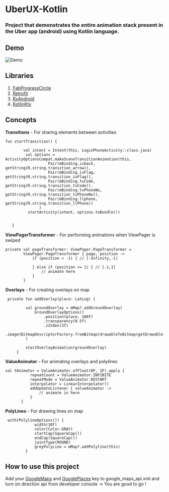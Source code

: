 # UberUX-Kotlin

### Project that demonstrates the entire animation stack present in the Uber app (android) using Kotlin language.


## Demo

![Demo](https://user-images.githubusercontent.com/12782512/28917901-e7eac470-7864-11e7-87f8-97227d75a721.gif)

## Libraries
1. [FabProgressCircle](https://github.com/JorgeCastilloPrz/FABProgressCircle)
2. [Retrofit](https://github.com/square/retrofit)
3. [RxAndroid](https://github.com/ReactiveX/RxAndroid)
4. [KotlinKtx](https://developer.android.com/kotlin/ktx)


## Concepts
**Transitions** -  For sharing elements between activities 
 ```
fun startTransition() {

         val intent = Intent(this, LoginPhoneActivity::class.java)
          val options = ActivityOptionsCompat.makeSceneTransitionAnimation(this,
                    Pair(mBinding.ivback, getString(R.string.transition_arrow)),
                    Pair(mBinding.ivFlag, getString(R.string.transition_ivFlag)),
                    Pair(mBinding.tvCode, getString(R.string.transition_tvCode)),
                    Pair(mBinding.tvPhoneNo, getString(R.string.transition_tvPhoneNo)),
                    Pair(mBinding.llphone, getString(R.string.transition_llPhone))
                )
           startActivity(intent, options.toBundle())


    }
```
**ViewPagerTransformer** - For performing animations when ViewPager is swiped
  
```
private val pageTransformer: ViewPager.PageTransformer =
        ViewPager.PageTransformer { page, position ->
            if (position < -1) { // [-Infinity,-1)
            
            } else if (position <= 1) { // [-1,1]
                // animate here
            }
        }
```


**Overlays** - For creating overlays on map

```
 private fun addOverlay(place: LatLng) {
 
         val groundOverlay = mMap?.addGroundOverlay(
             GroundOverlayOptions()
                 .position(place, 100f)
                 .transparency(0.5f)
                 .zIndex(3f)
                 .image(BitmapDescriptorFactory.fromBitmap(drawableToBitmap(getDrawable(R.drawable.map_overlay))))
         )
 
         startOverlayAnimation(groundOverlay)
     }

```
**ValueAnimator** - For animating overlays and polylines

 ```
val tAnimator = ValueAnimator.ofFloat(0F, 1F).apply {
            repeatCount = ValueAnimator.INFINITE
            repeatMode = ValueAnimator.RESTART
            interpolator = LinearInterpolator()
            addUpdateListener { valueAnimator ->
                // animate in here
            }
        }

```

**PolyLines** - For drawing lines on map
```
 with(PolylineOptions()) {
             width(10f)
             color(Color.GRAY)
             startCap(SquareCap())
             endCap(SquareCap())
             jointType(ROUND)
             greyPolyLine = mMap?.addPolyline(this)
         }
```
## How to use this project

Add your [GoogleMaps](https://developers.google.com/maps/documentation/android-api/) and [GooglePlaces](https://developers.google.com/places/android-api/) key to google_maps_api.xml and turn on direction api from developer console -> You are good to go !


